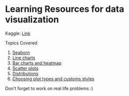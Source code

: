# Learning Resources for data visualization 
Kaggle: [Link](https://www.kaggle.com/learn/data-visualization)

Topics Covered 

1. [Seaborn](https://www.kaggle.com/alexisbcook/hello-seaborn)
2. [Line charts](https://www.kaggle.com/alexisbcook/line-charts)
3. [Bar charts and heatmap](https://www.kaggle.com/alexisbcook/bar-charts-and-heatmaps)
4. [Scatter plots](https://www.kaggle.com/alexisbcook/scatter-plots)
5. [Distributions](https://www.kaggle.com/alexisbcook/distributions)
6. [Choosing plot types and customs styles](https://www.kaggle.com/alexisbcook/choosing-plot-types-and-custom-styles)

Don't forget to work on real life problems :)
